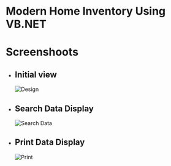 
# Modern Home Inventory Using VB.NET

# Screenshoots

<ul>
    <li>
      <h2>Initial view</h2>
      <img src="https://user-images.githubusercontent.com/84588706/147039306-6519a08d-0ac2-4534-929a-b6d199d31a5c.png" alt="Design">
    </li>
  <li>
      <h2>Search Data Display</h2>
      <img src="https://user-images.githubusercontent.com/84588706/147039320-d638e6f5-7da1-4904-a1dd-4f0339c6a981.png" alt="Search Data">
    </li>
  <li>
      <h2>Print Data Display</h2>
      <img src="https://user-images.githubusercontent.com/84588706/147039331-341b6939-8d38-4344-9b5a-cf143644d7d3.png" alt="Print">
    </li>
</ul>
